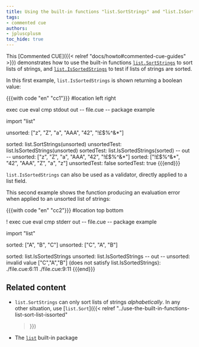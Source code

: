 ```yaml
---
title: Using the built-in functions "list.SortStrings" and "list.IsSortedStrings" to sort and test lists of strings
tags:
- commented cue
authors:
- jpluscplusm
toc_hide: true
---
```


This [Commented CUE]({{< relref "docs/howto#commented-cue-guides" >}})
demonstrates how to use the built-in functions
[`list.SortStrings`](https://pkg.go.dev/cuelang.org/go/pkg/list#SortStrings)
to sort lists of strings, and
[`list.IsSortedStrings`](https://pkg.go.dev/cuelang.org/go/pkg/list#IsSortedStrings)
to test if lists of strings are sorted.

In this first example, `list.IsSortedStrings` is shown returning a boolean
value:

{{{with code "en" "cc1"}}}
#location left right

exec cue eval
cmp stdout out
-- file.cue --
package example

import "list"

unsorted: ["z", "Z", "a", "AAA", "42", "!£$%^&*"]

sorted:       list.SortStrings(unsorted)
unsortedTest: list.IsSortedStrings(unsorted)
sortedTest:   list.IsSortedStrings(sorted)
-- out --
unsorted: ["z", "Z", "a", "AAA", "42", "!£$%^&*"]
sorted: ["!£$%^&*", "42", "AAA", "Z", "a", "z"]
unsortedTest: false
sortedTest:   true
{{{end}}}

`list.IsSortedStrings` can also be used as a validator, directly applied to a
list field.

This second example shows the function producing an evaluation error when
applied to an unsorted list of strings:

{{{with code "en" "cc2"}}}
#location top bottom

! exec cue eval
cmp stderr out
-- file.cue --
package example

import "list"

sorted: ["A", "B", "C"]
unsorted: ["C", "A", "B"]

sorted:   list.IsSortedStrings
unsorted: list.IsSortedStrings
-- out --
unsorted: invalid value ["C","A","B"] (does not satisfy list.IsSortedStrings):
    ./file.cue:6:11
    ./file.cue:9:11
{{{end}}}

## Related content

- `list.SortStrings` can only sort lists of strings *alphabetically*.
  In any other situation, use [`list.Sort`]({{< relref
    "../use-the-built-in-functions-list-sort-list-issorted"
  >}})
- The [`list`](https://pkg.go.dev/cuelang.org/go/pkg/list) built-in package
